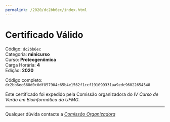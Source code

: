 ```yaml
---
permalink: /2020/dc2bb6ec/index.html
---
```


# Certificado Válido

Código: `dc2bb6ec`<br>
Categoria: **minicurso**<br>
Curso: **Proteogenômica**<br>
Carga Horária: **4**<br>
Edição: **2020**<br>


Código completo: `dc2bb6ec668d0c0df857904c65b4e1562f1ccf191099331aa9edc96022654548`


Este certificado foi expedido pela Comissão organizadora do *IV Curso de Verão em Bioinformática da UFMG*.

----

Qualquer dúvida contacte a [_Comissão Organizadora_](<mailto:cursobioinfoufmg@gmail.com$subject=[Certificados]>)

